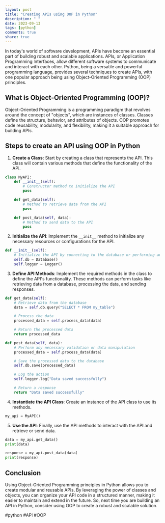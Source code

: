 ```yaml
---
layout: post
title: "Creating APIs using OOP in Python"
description: " "
date: 2023-09-13
tags: [python]
comments: true
share: true
---
```


In today's world of software development, APIs have become an essential part of building robust and scalable applications. APIs, or Application Programming Interfaces, allow different software systems to communicate and interact with each other. Python, being a versatile and powerful programming language, provides several techniques to create APIs, with one popular approach being using Object-Oriented Programming (OOP) principles.

## What is Object-Oriented Programming (OOP)?

Object-Oriented Programming is a programming paradigm that revolves around the concept of "objects", which are instances of classes. Classes define the structure, behavior, and attributes of objects. OOP promotes code reusability, modularity, and flexibility, making it a suitable approach for building APIs.

## Steps to create an API using OOP in Python

1. **Create a Class**: Start by creating a class that represents the API. This class will contain various methods that define the functionality of the API.

```python
class MyAPI:
    def __init__(self):
        # Constructor method to initialize the API
        pass

    def get_data(self):
        # Method to retrieve data from the API
        pass

    def post_data(self, data):
        # Method to send data to the API
        pass
```

2. **Initialize the API**: Implement the `__init__` method to initialize any necessary resources or configurations for the API.

```python
def __init__(self):
    # Initialize the API by connecting to the database or performing any other setup steps
    self.db = Database()
    self.logger = Logger()
```

3. **Define API Methods**: Implement the required methods in the class to define the API's functionality. These methods can perform tasks like retrieving data from a database, processing the data, and sending responses.

```python
def get_data(self):
    # Retrieve data from the database
    data = self.db.query("SELECT * FROM my_table")

    # Process the data
    processed_data = self.process_data(data)

    # Return the processed data
    return processed_data

def post_data(self, data):
    # Perform any necessary validation or data manipulation
    processed_data = self.process_data(data)

    # Save the processed data to the database
    self.db.save(processed_data)

    # Log the action
    self.logger.log("Data saved successfully")

    # Return a response
    return "Data saved successfully"
```

4. **Instantiate the API Class**: Create an instance of the API class to use its methods.

```python
my_api = MyAPI()
```

5. **Use the API**: Finally, use the API methods to interact with the API and retrieve or send data.

```python
data = my_api.get_data()
print(data)

response = my_api.post_data(data)
print(response)
```

## Conclusion

Using Object-Oriented Programming principles in Python allows you to create modular and reusable APIs. By leveraging the power of classes and objects, you can organize your API code in a structured manner, making it easier to maintain and extend in the future. So, next time you are building an API in Python, consider using OOP to create a robust and scalable solution.

#python #API #OOP